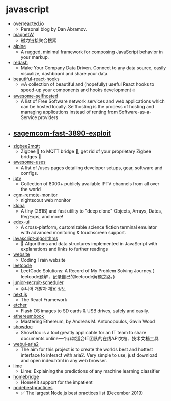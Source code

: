 # javascript
- [overreacted.io](https://github.com/gaearon/overreacted.io)
  - Personal blog by Dan Abramov.
- [magnetW](https://github.com/xiandanin/magnetW)
  - 磁力链接聚合搜索
- [alpine](https://github.com/alpinejs/alpine)
  - A rugged, minimal framework for composing JavaScript behavior in your markup.
- [redash](https://github.com/getredash/redash)
  - Make Your Company Data Driven. Connect to any data source, easily visualize, dashboard and share your data.
- [beautiful-react-hooks](https://github.com/beautifulinteractions/beautiful-react-hooks)
  - 🔥A collection of beautiful and (hopefully) useful React hooks to speed-up your components and hooks development 🔥
- [awesome-selfhosted](https://github.com/awesome-selfhosted/awesome-selfhosted)
  - A list of Free Software network services and web applications which can be hosted locally. Selfhosting is the process of hosting and managing applications instead of renting from Software-as-a-Service providers
- [sagemcom-fast-3890-exploit](https://github.com/Lyrebirds/sagemcom-fast-3890-exploit)
  - 
- [zigbee2mqtt](https://github.com/Koenkk/zigbee2mqtt)
  - Zigbee 🐝 to MQTT bridge 🌉, get rid of your proprietary Zigbee bridges 🔨
- [awesome-uses](https://github.com/wesbos/awesome-uses)
  - A list of /uses pages detailing developer setups, gear, software and configs.
- [iptv](https://github.com/iptv-org/iptv)
  - Collection of 8000+ publicly available IPTV channels from all over the world
- [cgm-remote-monitor](https://github.com/nightscout/cgm-remote-monitor)
  - nightscout web monitor
- [klona](https://github.com/lukeed/klona)
  - A tiny (281B) and fast utility to "deep clone" Objects, Arrays, Dates, RegExps, and more!
- [edex-ui](https://github.com/GitSquared/edex-ui)
  - A cross-platform, customizable science fiction terminal emulator with advanced monitoring & touchscreen support.
- [javascript-algorithms](https://github.com/trekhleb/javascript-algorithms)
  - 📝 Algorithms and data structures implemented in JavaScript with explanations and links to further readings
- [website](https://github.com/CodingTrain/website)
  - Coding Train website
- [leetcode](https://github.com/azl397985856/leetcode)
  - LeetCode Solutions: A Record of My Problem Solving Journey.( leetcode题解，记录自己的leetcode解题之路。)
- [junior-recruit-scheduler](https://github.com/jojoldu/junior-recruit-scheduler)
  - 주니어 개발자 채용 정보
- [next.js](https://github.com/zeit/next.js)
  - The React Framework
- [etcher](https://github.com/balena-io/etcher)
  - Flash OS images to SD cards & USB drives, safely and easily.
- [ethereumbook](https://github.com/ethereumbook/ethereumbook)
  - Mastering Ethereum, by Andreas M. Antonopoulos, Gavin Wood
- [showdoc](https://github.com/star7th/showdoc)
  - ShowDoc is a tool greatly applicable for an IT team to share documents online一个非常适合IT团队的在线API文档、技术文档工具
- [webui-aria2](https://github.com/ziahamza/webui-aria2)
  - The aim for this project is to create the worlds best and hottest interface to interact with aria2. Very simple to use, just download and open index.html in any web browser.
- [lime](https://github.com/marcotcr/lime)
  - Lime: Explaining the predictions of any machine learning classifier
- [homebridge](https://github.com/nfarina/homebridge)
  - HomeKit support for the impatient
- [nodebestpractices](https://github.com/goldbergyoni/nodebestpractices)
  - ✅ The largest Node.js best practices list (December 2019)

